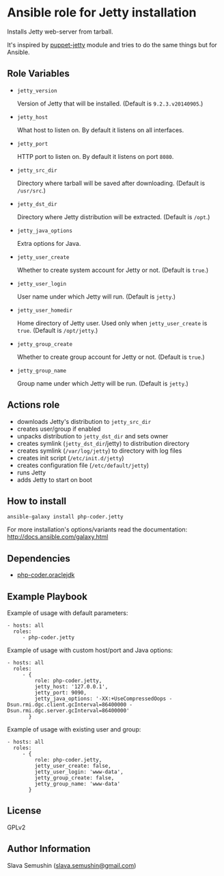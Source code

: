 Ansible role for Jetty installation
===================================

Installs Jetty web-server from tarball.

It's inspired by [puppet-jetty](https://github.com/maestrodev/puppet-jetty) module and tries to do the same things but for Ansible.

Role Variables
--------------

* `jetty_version`

  Version of Jetty that will be installed. (Default is `9.2.3.v20140905`.)

* `jetty_host`

  What host to listen on. By default it listens on all interfaces.

* `jetty_port`

  HTTP port to listen on. By default it listens on port `8080`.

* `jetty_src_dir`

  Directory where tarball will be saved after downloading. (Default is `/usr/src`.)

* `jetty_dst_dir`

  Directory where Jetty distribution will be extracted. (Default is `/opt`.)

* `jetty_java_options`

  Extra options for Java.

* `jetty_user_create`

  Whether to create system account for Jetty or not. (Default is `true`.)

* `jetty_user_login`

  User name under which Jetty will run. (Default is `jetty`.)

* `jetty_user_homedir`

  Home directory of Jetty user. Used only when `jetty_user_create` is `true`. (Default is `/opt/jetty`.)

* `jetty_group_create`

  Whether to create group account for Jetty or not. (Default is `true`.)

* `jetty_group_name`

  Group name under which Jetty will be run. (Default is `jetty`.)

Actions role
------------

* downloads Jetty's distribution to `jetty_src_dir`
* creates user/group if enabled
* unpacks distribution to `jetty_dst_dir` and sets owner
* creates symlink (`jetty_dst_dir`/jetty) to distribution directory
* creates symlink (`/var/log/jetty`) to directory with log files
* creates init script (`/etc/init.d/jetty`)
* creates configuration file (`/etc/default/jetty`)
* runs Jetty
* adds Jetty to start on boot

How to install
--------------

    ansible-galaxy install php-coder.jetty

For more installation's options/variants read the documentation: http://docs.ansible.com/galaxy.html

Dependencies
------------

* [php-coder.oraclejdk](https://galaxy.ansible.com/list#/roles/2093)

Example Playbook
----------------

Example of usage with default parameters:

    - hosts: all
      roles:
         - php-coder.jetty

Example of usage with custom host/port and Java options:

    - hosts: all
      roles:
         - {
             role: php-coder.jetty,
             jetty_host: '127.0.0.1',
             jetty_port: 9090,
             jetty_java_options: '-XX:+UseCompressedOops -Dsun.rmi.dgc.client.gcInterval=86400000 -Dsun.rmi.dgc.server.gcInterval=86400000'
           }


Example of usage with existing user and group:

    - hosts: all
      roles:
         - {
             role: php-coder.jetty,
             jetty_user_create: false,
             jetty_user_login: 'www-data',
             jetty_group_create: false,
             jetty_group_name: 'www-data'
           }

License
-------

GPLv2

Author Information
------------------

Slava Semushin (slava.semushin@gmail.com)
